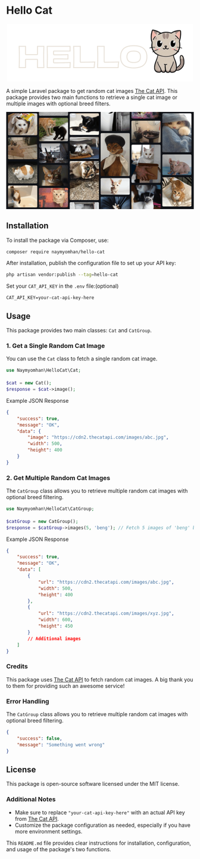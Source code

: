 
# Hello Cat

<p align="center">
  <img src="resources/hello-cat.png" alt="Hello Cat Logo" width="500"/>
</p>


A simple Laravel package to get random cat images [The Cat API](https://thecatapi.com/). This package provides two main functions to retrieve a single cat image or multiple images with optional breed filters.

<p align="center">
  <img src="resources/screenshot.png" alt="Hello Cat Logo" width="800px"/>
</p>

## Installation

To install the package via Composer, use:

```bash
composer require naymyomhan/hello-cat
```

After installation, publish the configuration file to set up your API key:

```bash
php artisan vendor:publish --tag=hello-cat
```


Set your `CAT_API_KEY` in the `.env` file:(optional)

```
CAT_API_KEY=your-cat-api-key-here
```

## Usage

This package provides two main classes: `Cat` and `CatGroup`.

### 1. Get a Single Random Cat Image

You can use the `Cat` class to fetch a single random cat image.

```php
use Naymyomhan\HelloCat\Cat;

$cat = new Cat(); 
$response = $cat->image();
```

Example JSON Response
```json
{
    "success": true,
    "message": "OK",
    "data": {
        "image": "https://cdn2.thecatapi.com/images/abc.jpg",
        "width": 500,
        "height": 400
    }
}
```

### 2. Get Multiple Random Cat Images
The `CatGroup` class allows you to retrieve multiple random cat images with optional breed filtering.
```php
use Naymyomhan\HelloCat\CatGroup;

$catGroup = new CatGroup();
$response = $catGroup->images(5, 'beng'); // Fetch 5 images of 'beng' breed
```

Example JSON Response

```json
{
    "success": true,
    "message": "OK",
    "data": [
        {
            "url": "https://cdn2.thecatapi.com/images/abc.jpg",
            "width": 500,
            "height": 400
        },
        {
            "url": "https://cdn2.thecatapi.com/images/xyz.jpg",
            "width": 600,
            "height": 450
        }
        // Additional images
    ]
}
```

    
### Credits
This package uses [The Cat API](https://thecatapi.com/) to fetch random cat images. A big thank you to them for providing such an awesome service!

### Error Handling
The `CatGroup` class allows you to retrieve multiple random cat images with optional breed filtering.
```json   
{
    "success": false,
    "message": "Something went wrong"
}
```
## License

This package is open-source software licensed under the MIT license.


### Additional Notes

- Make sure to replace `"your-cat-api-key-here"` with an actual API key from [The Cat API](https://thecatapi.com/).
- Customize the package configuration as needed, especially if you have more environment settings.

This `README.md` file provides clear instructions for installation, configuration, and usage of the package's two functions.
